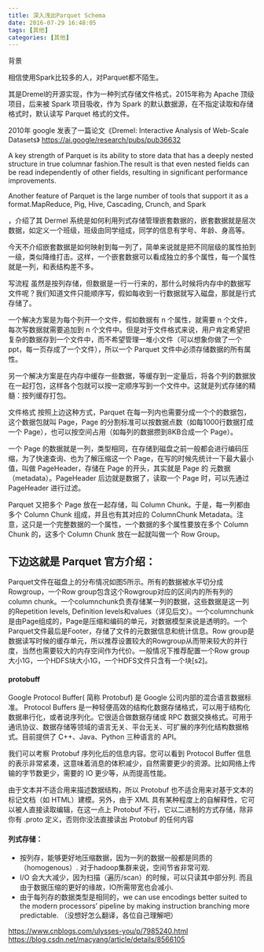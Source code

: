 ```yaml
---
title: 深入浅出Parquet Schema
date: 2016-07-29 16:48:05
tags: [其他]
categories: [其他]
---
```


背景

相信使用Spark比较多的人，对Parquet都不陌生。






其是Dremel的开源实现，作为一种列式存储文件格式，2015年称为 Apache 顶级项目，后来被 Spark 项目吸收，作为 Spark 的默认数据源，在不指定读取和存储格式时，默认读写 Parquet 格式的文件。


2010年 google 发表了一篇论文《Dremel: Interactive Analysis of Web-Scale Datasets》
https://ai.google/research/pubs/pub36632

A key strength of Parquet is its ability to store data that has a deeply nested structure in true columnar fashion.The result is that even nested fields can be read independently of other fields, resulting in significant performance improvements.

Another feature of Parquet is the large number of tools that support it as a format.MapReduce, Pig, Hive, Cascading, Crunch, and Spark




，介绍了其 Dermel 系统是如何利用列式存储管理嵌套数据的，嵌套数据就是层次数据，如定义一个班级，班级由同学组成，同学的信息有学号、年龄、身高等。



今天不介绍嵌套数据是如何映射到每一列了，简单来说就是把不同层级的属性拍到一级，类似降维打击。这样，一个嵌套数据可以看成独立的多个属性，每一个属性就是一列，和表结构差不多。

写流程
虽然是按列存储，但数据是一行一行来的，那什么时候将内存中的数据写文件呢？我们知道文件只能顺序写，假如每收到一行数据就写入磁盘，那就是行式存储了。

一个解决方案是为每个列开一个文件，假如数据有 n 个属性，就需要 n 个文件，每次写数据就需要追加到 n 个文件中。但是对于文件格式来说，用户肯定希望把复杂的数据存到一个文件中，而不希望管理一堆小文件（可以想象你做了一个ppt，每一页存成了一个文件），所以一个 Parquet 文件中必须存储数据的所有属性。

另一个解决方案是在内存中缓存一些数据，等缓存到一定量后，将各个列的数据放在一起打包，这样各个包就可以按一定顺序写到一个文件中。这就是列式存储的精髓：按列缓存打包。

文件格式
按照上边这种方式，Parquet 在每一列内也需要分成一个个的数据包，这个数据包就叫 Page，Page 的分割标准可以按数据点数（如每1000行数据打成一个 Page），也可以按空间占用（如每列的数据攒到8KB合成一个 Page）。

一个 Page 的数据就是一列，类型相同，在存储到磁盘之前一般都会进行编码压缩，为了快速查询、也为了解压缩这一个 Page，在写的时候先统计一下最大最小值，叫做 PageHeader，存储在 Page 的开头，其实就是 Page 的 元数据（metadata）。PageHeader 后边就是数据了，读取一个 Page 时，可以先通过 PageHeader 进行过滤。

Parquet 又把多个 Page 放在一起存储，叫 Column Chunk。于是，每一列都由多个 Column Chunk 组成，并且也有其对应的 ColumnChunk Metadata。注意，这只是一个完整数据的一个属性，一个数据的多个属性要放在多个 Column Chunk 的，这多个 Column Chunk 放在一起就叫做一个 Row Group。

下边这就是 Parquet 官方介绍：
-



Parquet文件在磁盘上的分布情况如图5所示。所有的数据被水平切分成Rowgroup，一个Row group包含这个Rowgroup对应的区间内的所有列的column chunk。一个columnchunk负责存储某一列的数据，这些数据是这一列的Repetition levels, Definition levels和values（详见后文）。一个columnchunk是由Page组成的，Page是压缩和编码的单元，对数据模型来说是透明的。一个Parquet文件最后是Footer，存储了文件的元数据信息和统计信息。Row group是数据读写时候的缓存单元，所以推荐设置较大的Rowgroup从而带来较大的并行度，当然也需要较大的内存空间作为代价。一般情况下推荐配置一个Row group大小1G，一个HDFS块大小1G，一个HDFS文件只含有一个块[s2]。




#### protobuff
Google Protocol Buffer( 简称 Protobuf) 是 Google 公司内部的混合语言数据标准。
Protocol Buffers 是一种轻便高效的结构化数据存储格式，可以用于结构化数据串行化，或者说序列化。它很适合做数据存储或 RPC 数据交换格式。可用于通讯协议、数据存储等领域的语言无关、平台无关、可扩展的序列化结构数据格式。目前提供了 C++、Java、Python 三种语言的 API。

我们可以考察 Protobuf 序列化后的信息内容。您可以看到 Protocol Buffer 信息的表示非常紧凑，这意味着消息的体积减少，自然需要更少的资源。比如网络上传输的字节数更少，需要的 IO 更少等，从而提高性能。


由于文本并不适合用来描述数据结构，所以 Protobuf 也不适合用来对基于文本的标记文档（如 HTML）建模。另外，由于 XML 具有某种程度上的自解释性，它可以被人直接读取编辑，在这一点上 Protobuf 不行，它以二进制的方式存储，除非你有 .proto 定义，否则你没法直接读出 Protobuf 的任何内容


#### 列式存储：
* 按列存，能够更好地压缩数据，因为一列的数据一般都是同质的（homogenous）. 对于hadoop集群来说，空间节省非常可观.
* I/O 会大大减少，因为扫描（遍历/scan）的时候，可以只读其中部分列. 而且由于数据压缩的更好的缘故，IO所需带宽也会减小.
* 由于每列存的数据类型是相同的，we can use encodings better suited to the modern processors’ pipeline by making instruction branching more predictable. （没想好怎么翻译，各位自己理解吧）



https://www.cnblogs.com/ulysses-you/p/7985240.html
https://blog.csdn.net/macyang/article/details/8566105
